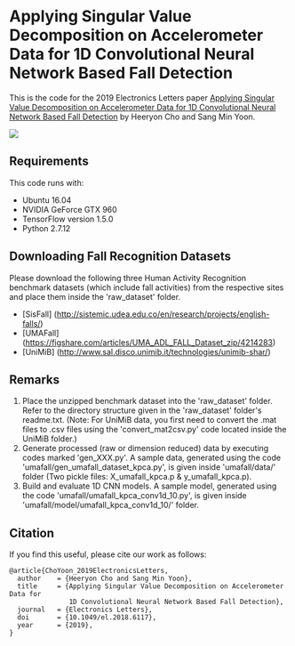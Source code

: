 # Applying Singular Value Decomposition on Accelerometer Data for 1D Convolutional Neural Network Based Fall Detection
This is the code for the 2019 Electronics Letters paper [Applying Singular Value Decomposition on Accelerometer Data for 1D Convolutional Neural Network Based Fall Detection](https://www.growkudos.com/publications/10.1049%25252Fel.2018.6117/reader) by Heeryon Cho and Sang Min Yoon.

![](https://github.com/heeryoncho/SVD_applied_fall_detection/blob/master/fig/LOSO_Accuracy.png)

## Requirements
This code runs with:
* Ubuntu 16.04
* NVIDIA GeForce GTX 960
* TensorFlow version 1.5.0
* Python 2.7.12

## Downloading Fall Recognition Datasets
Please download the following three Human Activity Recognition benchmark datasets (which include fall activities) from the respective sites and place them inside the 'raw_dataset' folder.
* [SisFall] (http://sistemic.udea.edu.co/en/research/projects/english-falls/)
* [UMAFall] (https://figshare.com/articles/UMA_ADL_FALL_Dataset_zip/4214283)
* [UniMiB] (http://www.sal.disco.unimib.it/technologies/unimib-shar/)

## Remarks
1. Place the unzipped benchmark dataset into the 'raw_dataset' folder. Refer to the directory structure given in the 'raw_dataset' folder's readme.txt. (Note: For UniMiB data, you first need to convert the .mat files to .csv files using the 'convert_mat2csv.py' code located inside the UniMiB folder.)
2. Generate processed (raw or dimension reduced) data by executing codes marked 'gen_XXX.py'. A sample data, generated using the code 'umafall/gen_umafall_dataset_kpca.py', is given inside 'umafall/data/' folder (Two pickle files: X_umafall_kpca.p & y_umafall_kpca.p).
3. Build and evaluate 1D CNN models. A sample model, generated using the code 'umafall/umafall_kpca_conv1d_10.py', is given inside 'umafall/model/umafall_kpca_conv1d_10/' folder.

## Citation
If you find this useful, please cite our work as follows:
```
@article{ChoYoon_2019ElectronicsLetters,
  author    = {Heeryon Cho and Sang Min Yoon},
  title     = {Applying Singular Value Decomposition on Accelerometer Data for 
               1D Convolutional Neural Network Based Fall Detection},
  journal   = {Electronics Letters},
  doi       = {10.1049/el.2018.6117},
  year      = {2019},
}
```
